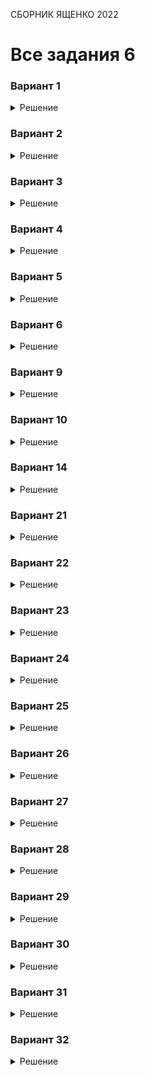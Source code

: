 <span class="space" onclick="loadURL('math//ege//2022//yashchenko//README')">СБОРНИК ЯЩЕНКО 2022</span>
# Все задания 6

### Вариант 1
<details><summary>Решение</summary>
<img src="https://raw.githubusercontent.com/BlueRect/egelib-content/main/img/Document%2028_222.jpg">
<b>Ответ:</b> -1.
</details>

### Вариант 2
<details><summary>Решение</summary>
<img src="https://raw.githubusercontent.com/BlueRect/egelib-content/main/img/Document%2028_223.jpg">
<b>Ответ:</b> 4.
</details>

### Вариант 3
<details><summary>Решение</summary>
<img src="https://raw.githubusercontent.com/BlueRect/egelib-content/main/img/Document%2028_224.jpg">
<b>Ответ:</b> 4.
</details>

### Вариант 4
<details><summary>Решение</summary>
<img src="https://raw.githubusercontent.com/BlueRect/egelib-content/main/img/Document%2028_225.jpg">
<b>Ответ:</b> 39.
</details>

### Вариант 5
<details><summary>Решение</summary>
<img src="https://raw.githubusercontent.com/BlueRect/egelib-content/main/img/Document%2028_226.jpg">
<b>Ответ:</b> 2.
</details>

### Вариант 6
<details><summary>Решение</summary>
<img src="https://raw.githubusercontent.com/BlueRect/egelib-content/main/img/yashchenko_06_06.jpg">
<b>Ответ:</b> 4.
</details>

### Вариант 9
<details><summary>Решение</summary>
<img src="https://raw.githubusercontent.com/BlueRect/egelib-content/main/img/Document%2028_316.jpg">
<b>Ответ:</b> 0,2.
</details>

### Вариант 10
<details><summary>Решение</summary>
<img src="https://raw.githubusercontent.com/BlueRect/egelib-content/main/img/Document%2028_317.jpg">
<b>Ответ:</b> -0,2.
</details>

### Вариант 14
<details><summary>Решение</summary>
<img src="https://raw.githubusercontent.com/BlueRect/egelib-content/main/img/Document%2028_246.jpg">
<b>Ответ:</b> 6.
</details>

### Вариант 21
<details><summary>Решение</summary>
На промежутке [-2; 2] производная отрицательна, значит функция постоянно убывает. Получается, функция принимает наименьшее значение на промежутке [-2; 2] при x = 2.

<b>Ответ:</b> 2.
</details>

### Вариант 22
<details><summary>Решение</summary>
На промежутке [-2; 3] при x = 3 производная ровна нулю, это точка минимума.

<b>Ответ:</b> 3.
</details>

### Вариант 23
<details><summary>Решение</summary>
<img src="https://raw.githubusercontent.com/BlueRect/egelib-content/main/img/Document%2028_374.jpg">
<b>Ответ:</b> 3.
</details>

### Вариант 24
<details><summary>Решение</summary>
<img src="https://raw.githubusercontent.com/BlueRect/egelib-content/main/img/Document%2028_372.jpg">
<b>Ответ:</b> 6.
</details>

### Вариант 25
<details><summary>Решение</summary>
<img src="https://raw.githubusercontent.com/BlueRect/egelib-content/main/img/Document%2028_304.jpg">
<b>Ответ:</b> 0,5.
</details>

### Вариант 26
<details><summary>Решение</summary>
<img src="https://raw.githubusercontent.com/BlueRect/egelib-content/main/img/Document%2028_305.jpg">
<b>Ответ:</b> 5,5.
</details>

### Вариант 27
<details><summary>Решение</summary>
<img src="https://raw.githubusercontent.com/BlueRect/egelib-content/main/img/Document%2028_306.jpg">
<b>Ответ:</b> 6.
</details>

### Вариант 28
<details><summary>Решение</summary>
<img src="https://raw.githubusercontent.com/BlueRect/egelib-content/main/img/Document%2028_307.jpg">
<b>Ответ:</b> 3.
</details>

### Вариант 29
<details><summary>Решение</summary>
<img src="https://raw.githubusercontent.com/BlueRect/egelib-content/main/img/Document%2028_308.jpg">
<b>Ответ:</b> 11.
</details>

### Вариант 30
<details><summary>Решение</summary>
<img src="https://raw.githubusercontent.com/BlueRect/egelib-content/main/img/Document%2028_309.jpg">
<b>Ответ:</b> 7.
</details>

### Вариант 31
<details><summary>Решение</summary>
<img src="https://raw.githubusercontent.com/BlueRect/egelib-content/main/img/Document%2028_310.jpg">
<b>Ответ:</b> -2.
</details>

### Вариант 32
<details><summary>Решение</summary>
<img src="https://raw.githubusercontent.com/BlueRect/egelib-content/main/img/yashchenko_32_06.jpg">
<b>Ответ:</b> 7.
</details>
